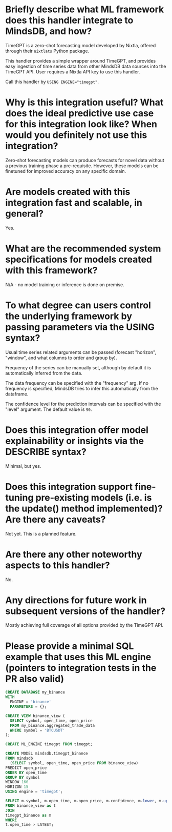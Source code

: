 # Briefly describe what ML framework does this handler integrate to MindsDB, and how?
TimeGPT is a zero-shot forecasting model developed by Nixtla, offered through their `nixtlats` Python package.

This handler provides a simple wrapper around TimeGPT, and provides easy ingestion of time series data from other MindsDB data sources into the TimeGPT API. User requires a Nixtla API key to use this handler.

Call this handler by `USING ENGINE="timegpt"`.

# Why is this integration useful? What does the ideal predictive use case for this integration look like? When would you definitely not use this integration?
Zero-shot forecasting models can produce forecasts for novel data without a previous training phase a pre-requisite. However, these models can be finetuned for improved accuracy on any specific domain.

# Are models created with this integration fast and scalable, in general?
Yes.

# What are the recommended system specifications for models created with this framework?
N/A - no model training or inference is done on premise.

# To what degree can users control the underlying framework by passing parameters via the USING syntax?
Usual time series related arguments can be passed (forecast "horizon", "window", and what columns to order and group by).

Frequency of the series can be manually set, although by default it is automatically inferred from the data.

The data frequency can be specified with the "frequency" arg. If no frequency is specified, MindsDB tries to infer this automatically from the dataframe.

The confidence level for the prediction intervals can be specified with the "level" argument. The default value is `90`.

# Does this integration offer model explainability or insights via the DESCRIBE syntax?
Minimal, but yes.

# Does this integration support fine-tuning pre-existing models (i.e. is the update() method implemented)? Are there any caveats?
Not yet. This is a planned feature.

# Are there any other noteworthy aspects to this handler?
No.

# Any directions for future work in subsequent versions of the handler?
Mostly achieving full coverage of all options provided by the TimeGPT API.

# Please provide a minimal SQL example that uses this ML engine (pointers to integration tests in the PR also valid)
```sql
CREATE DATABASE my_binance
WITH
  ENGINE = 'binance'
  PARAMETERS = {};

CREATE VIEW binance_view (
  SELECT symbol, open_time, open_price
  FROM my_binance.aggregated_trade_data
  WHERE symbol = 'BTCUSDT'
);

CREATE ML_ENGINE timegpt FROM timegpt;

CREATE MODEL mindsdb.timegpt_binance
FROM mindsdb
  (SELECT symbol, open_time, open_price FROM binance_view)
PREDICT open_price
ORDER BY open_time
GROUP BY symbol
WINDOW 160
HORIZON 15
USING engine = 'timegpt';

SELECT m.symbol, m.open_time, m.open_price, m.confidence, m.lower, m.upper
FROM binance_view as t
JOIN
timegpt_binance as m
WHERE
t.open_time > LATEST;
```
